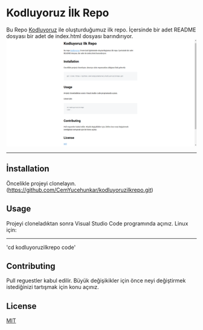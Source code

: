 # Kodluyoruz İlk Repo
Bu Repo [Kodluyoruz](http://kodluyoruz.org) ile oluşturduğumuz ilk repo. İçersinde bir adet README dosyası bir adet de index.html dosyası barındırıyor.
![](https://raw.githubusercontent.com/Kodluyoruz/taskforce/main/git/odev1/figures/markdown.png)

---

## İnstallation 
Öncelikle projeyi clonelayın. (https://github.com/CemYucehunkar/kodluyoruzilkrepo.git)

## Usage 
Projeyi cloneladıktan sonra Visual Studio Code programında açınız. Linux için: 

----
'cd kodluyoruzilkrepo
code'

## Contributing



Pull reguestler kabul edilir. Büyük değişikikler için önce neyi değiştirmek istediğinizi tartışmak için konu açınız.

## License
[MIT](https://choosealicense.com/licenses/mit/)
